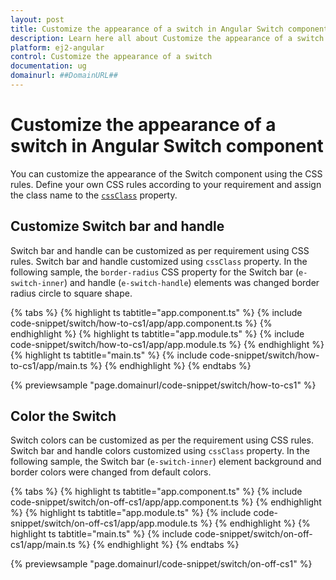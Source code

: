 ```yaml
---
layout: post
title: Customize the appearance of a switch in Angular Switch component | Syncfusion
description: Learn here all about Customize the appearance of a switch in Syncfusion Angular Switch component of Syncfusion Essential JS 2 and more.
platform: ej2-angular
control: Customize the appearance of a switch 
documentation: ug
domainurl: ##DomainURL##
---
```


# Customize the appearance of a switch in Angular Switch component

You can customize the appearance of the Switch component using the CSS rules. Define your own CSS rules according to your requirement and assign the class name to the [`cssClass`](https://ej2.syncfusion.com/angular/documentation/api/switch#cssClass) property.

## Customize Switch bar and handle

Switch bar and handle can be customized as per requirement using CSS rules. Switch bar and handle customized using `cssClass` property. In the following sample, the `border-radius` CSS property for the Switch bar (`e-switch-inner`) and handle (`e-switch-handle`) elements was changed border radius circle to square shape.

{% tabs %}
{% highlight ts tabtitle="app.component.ts" %}
{% include code-snippet/switch/how-to-cs1/app/app.component.ts %}
{% endhighlight %}
{% highlight ts tabtitle="app.module.ts" %}
{% include code-snippet/switch/how-to-cs1/app/app.module.ts %}
{% endhighlight %}
{% highlight ts tabtitle="main.ts" %}
{% include code-snippet/switch/how-to-cs1/app/main.ts %}
{% endhighlight %}
{% endtabs %}
  
{% previewsample "page.domainurl/code-snippet/switch/how-to-cs1" %}

## Color the Switch

Switch colors can be customized as per the requirement using CSS rules. Switch bar and handle colors customized using `cssClass` property. In the following sample, the Switch bar (`e-switch-inner`) element background and border colors were changed from default colors.

{% tabs %}
{% highlight ts tabtitle="app.component.ts" %}
{% include code-snippet/switch/on-off-cs1/app/app.component.ts %}
{% endhighlight %}
{% highlight ts tabtitle="app.module.ts" %}
{% include code-snippet/switch/on-off-cs1/app/app.module.ts %}
{% endhighlight %}
{% highlight ts tabtitle="main.ts" %}
{% include code-snippet/switch/on-off-cs1/app/main.ts %}
{% endhighlight %}
{% endtabs %}
  
{% previewsample "page.domainurl/code-snippet/switch/on-off-cs1" %}